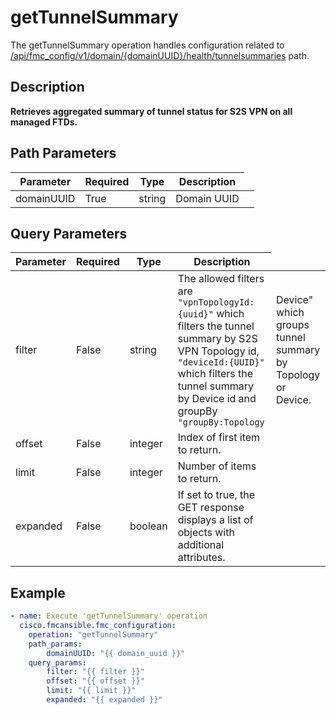 # getTunnelSummary

The getTunnelSummary operation handles configuration related to [/api/fmc_config/v1/domain/{domainUUID}/health/tunnelsummaries](/paths//api/fmc_config/v1/domain/{domain_uuid}/health/tunnelsummaries.md) path.&nbsp;
## Description
**Retrieves aggregated summary of tunnel status for S2S VPN on all managed FTDs.**

## Path Parameters
| Parameter | Required | Type | Description |
| --------- | -------- | ---- | ----------- |
| domainUUID | True | string <td colspan=3> Domain UUID |

## Query Parameters
| Parameter | Required | Type | Description |
| --------- | -------- | ---- | ----------- |
| filter | False | string <td colspan=3> The allowed filters are <code>"vpnTopologyId:{uuid}"</code> which filters the tunnel summary by S2S VPN Topology id, <code>"deviceId:{UUID}"</code> which filters the tunnel summary by Device id and groupBy <code>"groupBy:Topology|Device"</code> which groups tunnel summary by Topology or Device. |
| offset | False | integer <td colspan=3> Index of first item to return. |
| limit | False | integer <td colspan=3> Number of items to return. |
| expanded | False | boolean <td colspan=3> If set to true, the GET response displays a list of objects with additional attributes. |

## Example
```yaml
- name: Execute 'getTunnelSummary' operation
  cisco.fmcansible.fmc_configuration:
    operation: "getTunnelSummary"
    path_params:
        domainUUID: "{{ domain_uuid }}"
    query_params:
        filter: "{{ filter }}"
        offset: "{{ offset }}"
        limit: "{{ limit }}"
        expanded: "{{ expanded }}"

```
